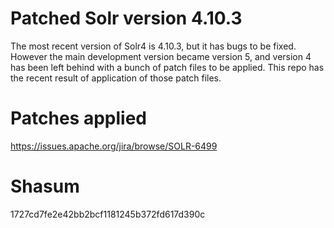 # Patched Solr version 4.10.3

The most recent version of Solr4 is 4.10.3, but it has bugs to be fixed. However the main development version became version 5, and version 4 has been left behind with a bunch of patch files to be applied. This repo has the recent result of application of those patch files.

# Patches applied

https://issues.apache.org/jira/browse/SOLR-6499

# Shasum

1727cd7fe2e42bb2bcf1181245b372fd617d390c
